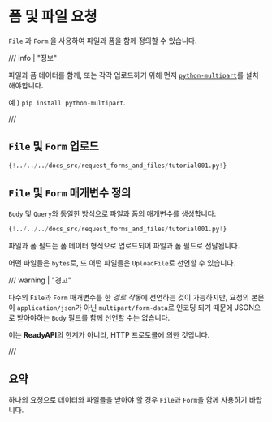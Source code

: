 # 폼 및 파일 요청

`File` 과 `Form` 을 사용하여 파일과 폼을 함께 정의할 수 있습니다.

/// info | "정보"

파일과 폼 데이터를 함께, 또는 각각 업로드하기 위해 먼저 <a href="https://github.com/Kludex/python-multipart" class="external-link" target="_blank">`python-multipart`</a>를 설치해야합니다.

예 ) `pip install python-multipart`.

///

## `File` 및 `Form` 업로드

```Python hl_lines="1"
{!../../../docs_src/request_forms_and_files/tutorial001.py!}
```

## `File` 및 `Form` 매개변수 정의

`Body` 및 `Query`와 동일한 방식으로 파일과 폼의 매개변수를 생성합니다:

```Python hl_lines="8"
{!../../../docs_src/request_forms_and_files/tutorial001.py!}
```

파일과 폼 필드는 폼 데이터 형식으로 업로드되어 파일과 폼 필드로 전달됩니다.

어떤 파일들은 `bytes`로, 또 어떤 파일들은 `UploadFile`로 선언할 수 있습니다.

/// warning | "경고"

다수의 `File`과 `Form` 매개변수를 한 *경로 작동*에 선언하는 것이 가능하지만, 요청의 본문이 `application/json`가 아닌 `multipart/form-data`로 인코딩 되기 때문에 JSON으로 받아야하는 `Body` 필드를 함께 선언할 수는 없습니다.

이는 **ReadyAPI**의 한계가 아니라, HTTP 프로토콜에 의한 것입니다.

///

## 요약

하나의 요청으로 데이터와 파일들을 받아야 할 경우 `File`과 `Form`을 함께 사용하기 바랍니다.
